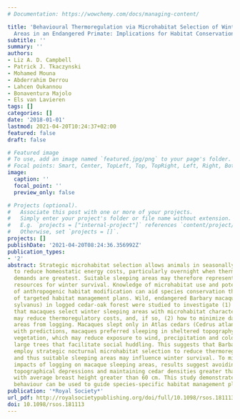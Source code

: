 ```yaml
---
# Documentation: https://wowchemy.com/docs/managing-content/

title: 'Behavioural Thermoregulation via Microhabitat Selection of Winter Sleeping
  Areas in an Endangered Primate: Implications for Habitat Conservation'
subtitle: ''
summary: ''
authors:
- Liz A. D. Campbell
- Patrick J. Tkaczynski
- Mohamed Mouna
- Abderrahim Derrou
- Lahcen Oukannou
- Bonaventura Majolo
- Els van Lavieren
tags: []
categories: []
date: '2018-01-01'
lastmod: 2021-04-20T10:24:37+02:00
featured: false
draft: false

# Featured image
# To use, add an image named `featured.jpg/png` to your page's folder.
# Focal points: Smart, Center, TopLeft, Top, TopRight, Left, Right, BottomLeft, Bottom, BottomRight.
image:
  caption: ''
  focal_point: ''
  preview_only: false

# Projects (optional).
#   Associate this post with one or more of your projects.
#   Simply enter your project's folder or file name without extension.
#   E.g. `projects = ["internal-project"]` references `content/project/deep-learning/index.md`.
#   Otherwise, set `projects = []`.
projects: []
publishDate: '2021-04-20T08:24:36.356992Z'
publication_types:
- '2'
abstract: Strategic microhabitat selection allows animals in seasonally cold environments
  to reduce homeostatic energy costs, particularly overnight when thermoregulatory
  demands are greatest. Suitable sleeping areas may therefore represent important
  resources for winter survival. Knowledge of microhabitat use and potential impacts
  of anthropogenic habitat modification can aid species conservation through development
  of targeted habitat management plans. Wild, endangered Barbary macaques (Macaca
  sylvanus) in logged cedar-oak forest were studied to investigate (1) the hypothesis
  that macaques select winter sleeping areas with microhabitat characteristics that
  may reduce thermoregulatory costs, and, if so, (2) how to minimize damage to sleeping
  areas from logging. Macaques slept only in Atlas cedars (Cedrus atlantica). Consistent
  with predictions, macaques preferred sleeping in sheltered topography and dense
  vegetation, which may reduce exposure to wind, precipitation and cold, and preferred
  large trees that facilitate social huddling. This suggests that Barbary macaques
  employ strategic nocturnal microhabitat selection to reduce thermoregulatory costs
  and thus suitable sleeping areas may influence winter survival. To minimize negative
  impacts of logging on macaque sleeping areas, results suggest avoiding logging in
  topographical depressions and maintaining cedar densities greater than 250 ha−1
  with average breast height greater than 60 cm. This study demonstrates how animal
  behaviour can be used to guide species-specific habitat management plans.
publication: '*Royal Society*'
url_pdf: http://royalsocietypublishing.org/doi/full/10.1098/rsos.181113
doi: 10.1098/rsos.181113
---
```

